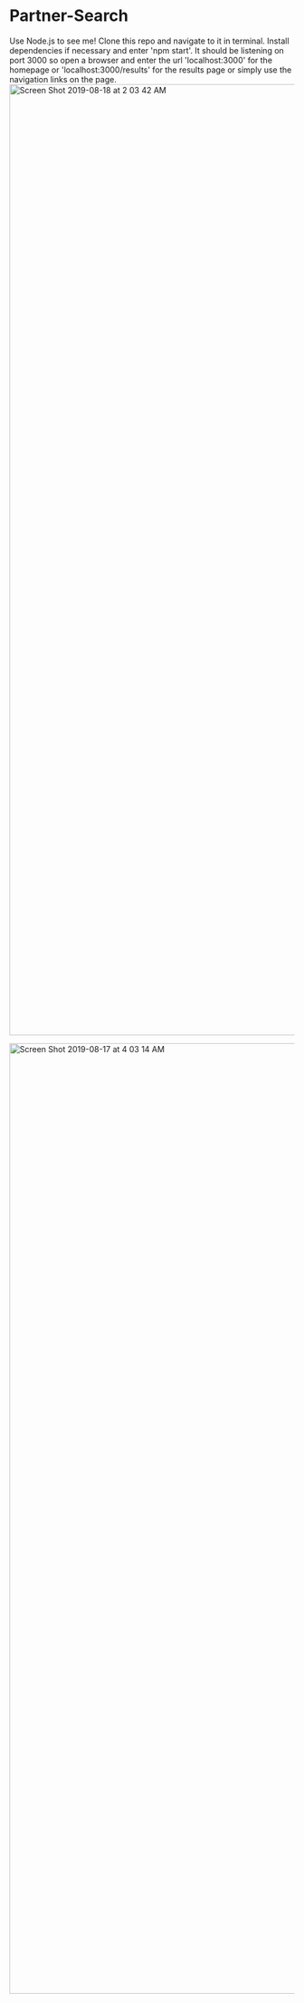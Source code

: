 # Partner-Search
Use Node.js to see me!  Clone this repo and navigate to it in terminal.  Install dependencies if necessary and enter 'npm start'.  It should be listening on port 3000 so open a browser and enter the url 'localhost:3000' for the homepage or 'localhost:3000/results' for the results page or simply use the navigation links on the page.
<img width="1679" alt="Screen Shot 2019-08-18 at 2 03 42 AM" src="https://user-images.githubusercontent.com/29391132/63222459-f13d7700-c15c-11e9-8b60-a615997600be.png">

<img width="1678" alt="Screen Shot 2019-08-17 at 4 03 14 AM" src="https://user-images.githubusercontent.com/29391132/63222462-1df18e80-c15d-11e9-8e0d-652d69bc9744.png">
